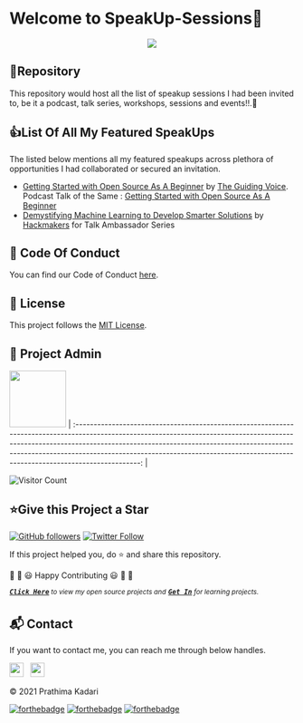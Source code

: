 # Welcome to SpeakUp-Sessions👋

<p align="center">
<img src="https://github.com/prathimacode-hub/prathimacode-hub/blob/main/CoverPhotos/SpeakUp-Sessions.png"></a>
</p>


<h2>📌Repository</h2>

This repository would host all the list of speakup sessions I had been invited to, be it a podcast, talk series, workshops, sessions and events!!.🚀


<h2>👍List Of All My Featured SpeakUps</h2>

The listed below mentions all my featured speakups across plethora of opportunities I had collaborated or secured an invitation. 

- [Getting Started with Open Source As A Beginner](https://www.youtube.com/watch?v=4197n5XQX5k) by [The Guiding Voice](https://theguidingvoice.podbean.com/). <br>
  Podcast Talk of the Same : [Getting Started with Open Source As A Beginner](https://theguidingvoice.podbean.com/e/prathimakadari/)
- [Demystifying Machine Learning to Develop Smarter Solutions](https://www.youtube.com/watch?v=fOCmCr7z9XQ) by [Hackmakers](https://hackmakers.com/) for Talk Ambassador Series


<h2>📜 Code Of Conduct</h2>

You can find our Code of Conduct [here](https://github.com/prathimacode-hub/SpeakUp-Sessions/blob/main/CODE_OF_CONDUCT.md).


<h2>📝 License</h2>  

This project follows the [MIT License](https://github.com/prathimacode-hub/SpeakUp-Sessions/blob/main/LICENSE).


<h2>🙂 Project Admin</h2>

<a href="https://github.com/prathimacode-hub"><img src="https://github.com/prathimacode-hub/prathimacode-hub/blob/main/Prathima%20updated%20profile%20pic.jpg" width=100px height=100px /></a>
| :------------------------------------------------------------------------------------------------------------------------------------------------------------------------------------------------------------------------------------------------------------------------------------------------------------------------------------------: |

![Visitor Count](https://profile-counter.glitch.me/{prathimacode-hub}/count.svg)


<h2>⭐Give this Project a Star</h2>

[![GitHub followers](https://img.shields.io/github/followers/prathimacode-hub.svg?label=Follow%20@prathimacode-hub&style=social)](https://github.com/prathimak88/)  [![Twitter Follow](https://img.shields.io/twitter/follow/prathimak88?style=social)](https://twitter.com/prathimak88)

If this project helped you, do ⭐ and share this repository.

🎉 🎊 😃 Happy Contributing 😃 🎊 🎉

<sup><kbd>***[Click Here](https://github.com/prathimacode-hub/prathimacode-hub/blob/main/Projects/OpenSource-Projects.md)***</kbd> *to view my open source projects and</sup>*  <sup><kbd>***[Get In](https://github.com/prathimacode-hub/prathimacode-hub/blob/main/GitHub%20Projects/Learning-Projects.md)***</kbd> *for learning projects.</sup>* <br>
</td>


<h2>📬 Contact</h2>

If you want to contact me, you can reach me through below handles.

<a href="https://twitter.com/prathimak88"><img src="https://upload.wikimedia.org/wikipedia/fr/thumb/c/c8/Twitter_Bird.svg/1200px-Twitter_Bird.svg.png" width="25"></img></a>&nbsp;&nbsp; <a href="https://www.linkedin.com/in/prathima-kadari/"><img src="https://www.felberpr.com/wp-content/uploads/linkedin-logo.png" width="25"></img></a>

© 2021 Prathima Kadari


[![forthebadge](https://forthebadge.com/images/badges/built-with-love.svg)](https://forthebadge.com) [![forthebadge](https://forthebadge.com/images/badges/built-by-developers.svg)](https://forthebadge.com) [![forthebadge](https://forthebadge.com/images/badges/built-with-swag.svg)](https://forthebadge.com) 

